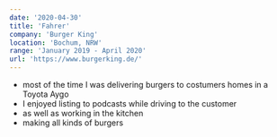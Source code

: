 ```yaml
---
date: '2020-04-30'
title: 'Fahrer'
company: 'Burger King'
location: 'Bochum, NRW'
range: 'January 2019 - April 2020'
url: 'https://www.burgerking.de/'
---
```


- most of the time I was delivering burgers to costumers homes in a Toyota Aygo
- I enjoyed listing to podcasts while driving to the customer
- as well as working in the kitchen
- making all kinds of burgers
